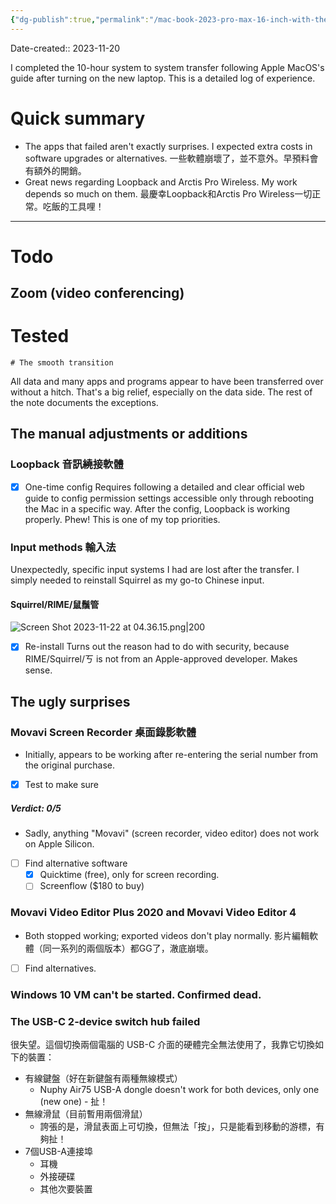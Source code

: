 ```yaml
---
{"dg-publish":true,"permalink":"/mac-book-2023-pro-max-16-inch-with-the-m3-chip-upgrade-log-mac-intel-m3/","noteIcon":"2"}
---
```


Date-created:: 2023-11-20

I completed the 10-hour system to system transfer following Apple MacOS's guide after turning on the new laptop. This is a detailed log of experience.
# Quick summary

- The apps that failed aren't exactly surprises. I expected extra costs in software upgrades or alternatives. 一些軟體崩壞了，並不意外。早預料會有額外的開銷。
- Great news regarding Loopback and Arctis Pro Wireless. My work depends so much on them. 最慶幸Loopback和Arctis Pro Wireless一切正常。吃飯的工具哩！

---
# Todo

## Zoom (video conferencing)

# Tested

	# The smooth transition

All data and many apps and programs appear to have been transferred over without a hitch. That's a big relief, especially on the data side. The rest of the note documents the exceptions.
## The manual adjustments or additions
### Loopback 音訊繞接軟體

- [x] One-time config
Requires following a detailed and clear official web guide to config permission settings accessible only through rebooting the Mac in a specific way. After the config, Loopback is working properly. Phew! This is one of my top priorities.
### Input methods 輸入法

Unexpectedly, specific input systems I had are lost after the transfer. I simply needed to reinstall Squirrel as my go-to Chinese input.
#### Squirrel/RIME/鼠鬚管

![Screen Shot 2023-11-22 at 04.36.15.png|200](/img/user/Screen%20Shot%202023-11-22%20at%2004.36.15.png)

- [x] Re-install
Turns out the reason had to do with security, because RIME/Squirrel/ㄎ is not from an Apple-approved developer. Makes sense. 
## The ugly surprises

### Movavi Screen Recorder 桌面錄影軟體

- Initially, appears to be working after re-entering the serial number from the original purchase.
- [x] Test to make sure
##### Verdict: 0/5 

- Sadly, anything "Movavi" (screen recorder, video editor) does not work on Apple Silicon.
- [ ] Find alternative software
	- [x] Quicktime (free), only for screen recording.
	- [ ] Screenflow ($180 to buy)
### Movavi Video Editor Plus 2020 and Movavi Video Editor 4

- Both stopped working; exported videos don't play normally. 影片編輯軟體（同一系列的兩個版本）都GG了，澈底崩壞。
- [ ] Find alternatives.
### Windows 10 VM can't be started. Confirmed dead.

### The USB-C 2-device switch hub failed

很失望。這個切換兩個電腦的 USB-C 介面的硬體完全無法使用了，我靠它切換如下的裝置：

- 有線鍵盤（好在新鍵盤有兩種無線模式）
	- Nuphy Air75 USB-A dongle doesn't work for both devices, only one (new one) - 扯！
- 無線滑鼠（目前暫用兩個滑鼠）
	- 誇張的是，滑鼠表面上可切換，但無法「按」，只是能看到移動的游標，有夠扯！
- 7個USB-A連接埠
	- 耳機
	- 外接硬碟
	- 其他次要裝置

